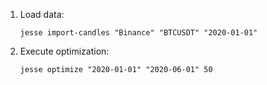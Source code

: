 1. Load data:

   ```jesse import-candles "Binance" "BTCUSDT" "2020-01-01" ```
   
2. Execute optimization:

    ```jesse optimize "2020-01-01" "2020-06-01" 50```